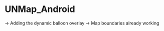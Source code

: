 UNMap_Android
=============
-> Adding the dynamic balloon overlay 
-> Map boundaries already working
